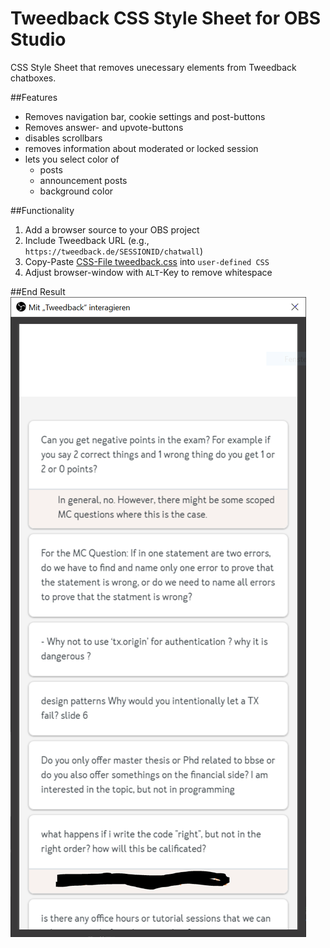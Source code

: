 # Tweedback CSS Style Sheet for OBS Studio

CSS Style Sheet that removes unecessary elements from Tweedback chatboxes.

##Features
* Removes navigation bar, cookie settings and post-buttons
* Removes answer- and upvote-buttons
* disables scrollbars
* removes information about moderated or locked session
* lets you select color of
  * posts
  * announcement posts
  * background color


##Functionality
1. Add a browser source to your OBS project
1. Include Tweedback URL (e.g., `https://tweedback.de/SESSIONID/chatwall`)
1. Copy-Paste [CSS-File tweedback.css](tweedback.css) into `user-defined CSS`
1. Adjust browser-window with `ALT`-Key to remove whitespace

##End Result
![End result](example.png)